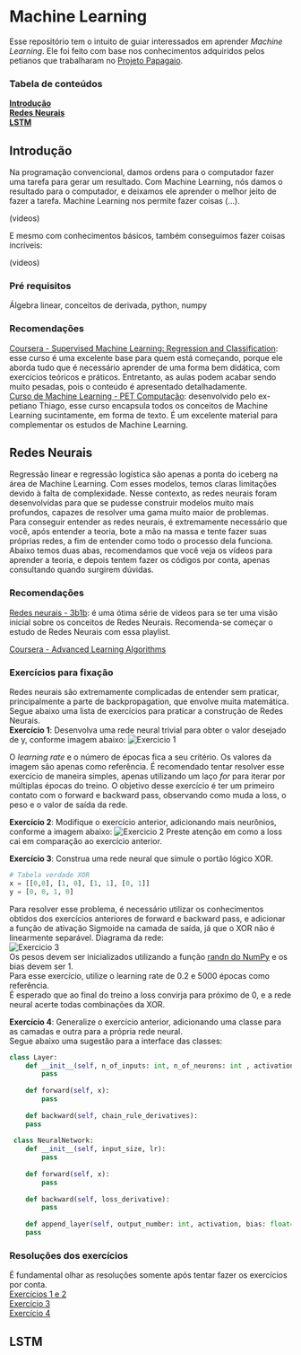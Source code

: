 
# Machine Learning
Esse repositório tem o intuito de guiar interessados em aprender *Machine Learning*. 
Ele foi feito com base nos conhecimentos adquiridos pelos petianos que trabalharam no [Projeto Papagaio](https://github.com/petcomputacaoufrgs/papagaio).
### Tabela de conteúdos
**[Introdução](#introdução)**<br>
**[Redes Neurais](#redes-neurais)**<br>
**[LSTM](#lstm)**<br>

## Introdução
Na programação convencional, damos ordens para o computador fazer uma tarefa para gerar um resultado. Com Machine Learning, nós damos o resultado para o computador, e deixamos ele aprender o melhor jeito de fazer a tarefa. Machine Learning nos permite fazer coisas (...).

(videos)

E mesmo com conhecimentos básicos, também conseguimos fazer coisas incríveis:

(videos)



### Pré requisitos
Álgebra linear, conceitos de derivada, python, numpy 



### Recomendações
[Coursera - Supervised Machine Learning: Regression and Classification](https://www.coursera.org/learn/machine-learning?specialization=machine-learning-introduction): esse curso é uma excelente base para quem está começando, porque ele aborda tudo que é necessário aprender de uma forma bem didática, com exercícios teóricos e práticos. Entretanto, as aulas podem acabar sendo muito pesadas, pois o conteúdo é apresentado detalhadamente. <br>
[Curso de Machine Learning - PET Computação](https://petcompufrgs.github.io/ml-course/): desenvolvido pelo ex-petiano Thiago, esse curso encapsula todos os conceitos de Machine Learning sucintamente, em forma de texto. É um excelente material para complementar os estudos de Machine Learning.

## Redes Neurais
Regressão linear e regressão logística são apenas a ponta do iceberg na área de Machine Learning. Com esses modelos, temos claras limitações devido à falta de complexidade. Nesse contexto, as redes neurais foram desenvolvidas para que se pudesse construir modelos muito mais profundos, capazes de resolver uma gama muito maior de problemas. <br>
Para conseguir entender as redes neurais, é extremamente necessário que você, após entender a teoria, bote a mão na massa e tente fazer suas próprias redes, a fim de entender como todo o processo dela funciona. <br>
Abaixo temos duas abas, recomendamos que você veja os vídeos para aprender a teoria, e depois tentem fazer os códigos por conta, apenas consultando quando surgirem dúvidas. 

### Recomendações
[Redes neurais - 3b1b](https://www.youtube.com/playlist?list=PLZHQObOWTQDNU6R1_67000Dx_ZCJB-3pi): é uma ótima série de vídeos para se ter uma visão inicial sobre os conceitos de Redes Neurais. Recomenda-se começar o estudo de Redes Neurais com essa playlist.

[Coursera - Advanced Learning Algorithms](https://www.coursera.org/learn/advanced-learning-algorithms?specialization=machine-learning-introduction#syllabus)



### Exercícios para fixação
Redes neurais são extremamente complicadas de entender sem praticar, principalmente a parte de backpropagation, que envolve muita matemática. <br>
Segue abaixo uma lista de exercícios para praticar a construção de Redes Neurais. <br>
**Exercício 1**:
Desenvolva uma rede neural trivial para obter o valor desejado de y, conforme imagem abaixo:
![Exercicio 1](Códigos/Imagens/exercise_1.png)

O *learning rate* e o número de épocas fica a seu critério. Os valores da imagem são apenas como referência.
É recomendado tentar resolver esse exercício de maneira simples, apenas utilizando um laço *for* para iterar por múltiplas épocas do treino. O objetivo desse exercício é ter um primeiro contato com o forward e backward pass, observando como muda a loss, o peso e o valor de saída da rede.

 **Exercício 2**:
Modifique o exercício anterior, adicionando mais neurônios, conforme a imagem abaixo:
![Exercicio 2](Códigos/Imagens/exercise_2.png)
Preste atenção em como a loss cai em comparação ao exercício anterior. 

**Exercício 3**:
Construa uma rede neural que simule o portão lógico XOR. 
```python
# Tabela verdade XOR
x = [[0,0], [1, 0], [1, 1], [0, 1]]  
y = [0, 0, 1, 0]
```
Para resolver esse problema, é necessário utilizar os conhecimentos obtidos dos exercícios anteriores de forward e backward pass, e adicionar a função de ativação Sigmoide na camada de saída, já que o XOR não é linearmente separável. Diagrama da rede:<br>
![Exercicio 3](Códigos/Imagens/exercise_3.png)<br>
Os pesos devem ser inicializados utilizando a função [randn do NumPy](https://numpy.org/doc/stable/reference/random/generated/numpy.random.randn.html) e os bias devem ser 1. <br>
Para esse exercício, utilize o learning rate de 0.2 e 5000 épocas como referência. <br>
É esperado que ao final do treino a loss convirja para próximo de 0, e a rede neural acerte todas combinações da XOR.

**Exercício 4**:
Generalize o exercício anterior, adicionando uma classe para as camadas e outra para a própria rede neural.<br>
Segue abaixo uma sugestão para a interface das classes:<br>
```python
class Layer:  
    def __init__(self, n_of_inputs: int, n_of_neurons: int , activation, bias: float=0.0):  
        pass
  
    def forward(self, x):  
        pass
  
    def backward(self, chain_rule_derivatives):  
	pass
  
 class NeuralNetwork:  
    def __init__(self, input_size, lr):  
        pass
  
    def forward(self, x):  
        pass
  
    def backward(self, loss_derivative):  
        pass
  
    def append_layer(self, output_number: int, activation, bias: float=0.0):  
	pass
``` 

### Resoluções dos exercícios
É fundamental olhar as resoluções somente após tentar fazer os exercícios por conta. <br>
[Exercícios 1 e 2](Códigos/dummy_neural_network.ipynb)<br>
[Exercício 3](Códigos/xor_simple.ipynb)<br>
[Exercício 4](Códigos/xor_from_scratch.ipynb)<br>





 



## LSTM
